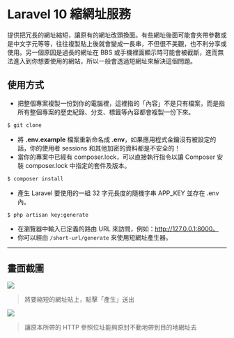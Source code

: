# Laravel 10 縮網址服務

提供把冗長的網址縮短，讓原有的網址改頭換面。有些網址後面可能會夾帶參數或是中文字元等等，往往複製貼上後就會變成一長串，不但很不美觀，也不利分享或使用。另一個原因是過長的網址在 BBS 或手機裡面顯示時可能會被截斷，進而無法進入到你想要使用的網站，所以一般會透過短網址來解決這個問題。

## 使用方式
- 把整個專案複製一份到你的電腦裡，這裡指的「內容」不是只有檔案，而是指所有整個專案的歷史紀錄、分支、標籤等內容都會複製一份下來。
```sh
$ git clone
```
- 將 __.env.example__ 檔案重新命名成 __.env__，如果應用程式金鑰沒有被設定的話，你的使用者 sessions 和其他加密的資料都是不安全的！
- 當你的專案中已經有 composer.lock，可以直接執行指令以讓 Composer 安裝 composer.lock 中指定的套件及版本。
```sh
$ composer install
```
- 產生 Laravel 要使用的一組 32 字元長度的隨機字串 APP_KEY 並存在 .env 內。
```sh
$ php artisan key:generate
```
- 在瀏覽器中輸入已定義的路由 URL 來訪問，例如：http://127.0.0.1:8000。
- 你可以經由 `/short-url/generate` 來使用短網址產生器。

----

## 畫面截圖
![](https://i.imgur.com/eSn3H8K.png)
> 將要縮短的網址貼上，點擊「產生」送出

![](https://i.imgur.com/sddcIBQ.png)
> 讓原本所帶的 HTTP 參照位址能夠原封不動地帶到目的地網址去
